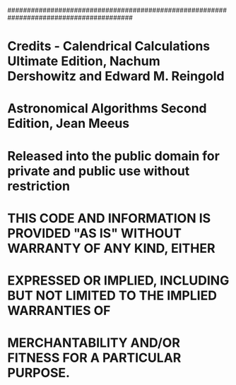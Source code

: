 ########################################################################################
# Credits - Calendrical Calculations Ultimate Edition, Nachum Dershowitz and Edward M. Reingold
#           Astronomical Algorithms Second Edition, Jean Meeus
# Released into the public domain for private and public use without restriction
# THIS CODE AND INFORMATION IS PROVIDED "AS IS" WITHOUT WARRANTY OF ANY KIND, EITHER
# EXPRESSED OR IMPLIED, INCLUDING BUT NOT LIMITED TO THE IMPLIED WARRANTIES OF
# MERCHANTABILITY AND/OR FITNESS FOR A PARTICULAR PURPOSE.
# #######################################################################################
